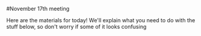 #November 17th meeting

Here are the materials for today! We'll explain what you need to do with the stuff below, so don't worry if some of it looks confusing
